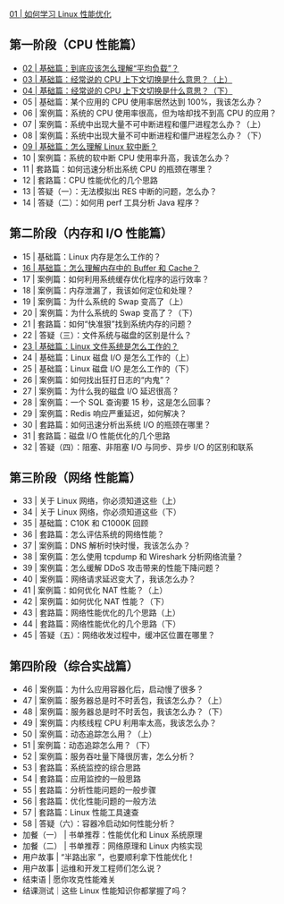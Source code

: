 [01 | 如何学习 Linux 性能优化](./01.md)

## 第一阶段（CPU 性能篇）

- [02 | 基础篇：到底应该怎么理解“平均负载”？](./02.md)
- [03 | 基础篇：经常说的 CPU 上下文切换是什么意思？（上）](./03.md)
- [04 | 基础篇：经常说的 CPU 上下文切换是什么意思？（下）](./04.md)
- 05 | 基础篇：某个应用的 CPU 使用率居然达到 100%，我该怎么办？
- 06 | 案例篇：系统的 CPU 使用率很高，但为啥却找不到高 CPU 的应用？
- 07 | 案例篇：系统中出现大量不可中断进程和僵尸进程怎么办？（上）
- 08 | 案例篇：系统中出现大量不可中断进程和僵尸进程怎么办？（下）
- [09 | 基础篇：怎么理解 Linux 软中断？](./09.md)
- 10 | 案例篇：系统的软中断 CPU 使用率升高，我该怎么办？
- 11 | 套路篇：如何迅速分析出系统 CPU 的瓶颈在哪里？
- 12 | 套路篇：CPU 性能优化的几个思路
- 13 | 答疑（一）：无法模拟出 RES 中断的问题，怎么办？
- 14 | 答疑（二）：如何用 perf 工具分析 Java 程序？

## 第二阶段（内存和 I/O 性能篇）

- 15 | 基础篇：Linux 内存是怎么工作的？
- [16 | 基础篇：怎么理解内存中的 Buffer 和 Cache？](./16.md)
- 17 | 案例篇：如何利用系统缓存优化程序的运行效率？
- 18 | 案例篇：内存泄漏了，我该如何定位和处理？
- 19 | 案例篇：为什么系统的 Swap 变高了（上）
- 20 | 案例篇：为什么系统的 Swap 变高了？（下）
- 21 | 套路篇：如何“快准狠”找到系统内存的问题？
- 22 | 答疑（三）：文件系统与磁盘的区别是什么？
- [23 | 基础篇：Linux 文件系统是怎么工作的？](./23.md)
- 24 | 基础篇：Linux 磁盘 I/O 是怎么工作的（上）
- 25 | 基础篇：Linux 磁盘 I/O 是怎么工作的（下）
- 26 | 案例篇：如何找出狂打日志的“内鬼”？
- 27 | 案例篇：为什么我的磁盘 I/O 延迟很高？
- 28 | 案例篇：一个 SQL 查询要 15 秒，这是怎么回事？
- 29 | 案例篇：Redis 响应严重延迟，如何解决？
- 30 | 套路篇：如何迅速分析出系统 I/O 的瓶颈在哪里？
- 31 | 套路篇：磁盘 I/O 性能优化的几个思路
- 32 | 答疑（四）：阻塞、非阻塞 I/O 与同步、异步 I/O 的区别和联系

## 第三阶段（网络 性能篇）

- 33 | 关于 Linux 网络，你必须知道这些（上）
- 34 | 关于 Linux 网络，你必须知道这些（下）
- 35 | 基础篇：C10K 和 C1000K 回顾
- 36 | 套路篇：怎么评估系统的网络性能？
- 37 | 案例篇：DNS 解析时快时慢，我该怎么办？
- 38 | 案例篇：怎么使用 tcpdump 和 Wireshark 分析网络流量？
- 39 | 案例篇：怎么缓解 DDoS 攻击带来的性能下降问题？
- 40 | 案例篇：网络请求延迟变大了，我该怎么办？
- 41 | 案例篇：如何优化 NAT 性能？（上）
- 42 | 案例篇：如何优化 NAT 性能？（下）
- 43 | 套路篇：网络性能优化的几个思路（上）
- 44 | 套路篇：网络性能优化的几个思路（下）
- 45 | 答疑（五）：网络收发过程中，缓冲区位置在哪里？

## 第四阶段（综合实战篇）

- 46 | 案例篇：为什么应用容器化后，启动慢了很多？
- 47 | 案例篇：服务器总是时不时丢包，我该怎么办？（上）
- 48 | 案例篇：服务器总是时不时丢包，我该怎么办？（下）
- 49 | 案例篇：内核线程 CPU 利用率太高，我该怎么办？
- 50 | 案例篇：动态追踪怎么用？（上）
- 51 | 案例篇：动态追踪怎么用？（下）
- 52 | 案例篇：服务吞吐量下降很厉害，怎么分析？
- 53 | 套路篇：系统监控的综合思路
- 54 | 套路篇：应用监控的一般思路
- 55 | 套路篇：分析性能问题的一般步骤
- 56 | 套路篇：优化性能问题的一般方法
- 57 | 套路篇：Linux 性能工具速查
- 58 | 答疑（六）：容器冷启动如何性能分析？
- 加餐（一） | 书单推荐：性能优化和 Linux 系统原理
- 加餐（二） | 书单推荐：网络原理和 Linux 内核实现
- 用户故事 | “半路出家 ”，也要顺利拿下性能优化！
- 用户故事 | 运维和开发工程师们怎么说？
- 结束语 | 愿你攻克性能难关
- 结课测试｜这些 Linux 性能知识你都掌握了吗？
